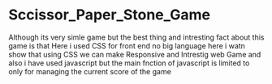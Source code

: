 # Sccissor_Paper_Stone_Game
Although its very simle game but the best thing and intresting fact about this game is that 
Here i used CSS for front end no big language here i watn show that using CSS we can make 
Responsive and Intrestig web Game and also i have used javascript but the main fnction of javascript 
is limited to only for managing the current score of the  game 
